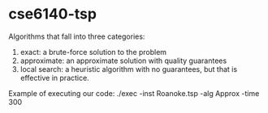 # cse6140-tsp
Algorithms that fall into three categories:
1. exact: a brute-force solution to the problem
2. approximate: an approximate solution with quality guarantees
3. local search: a heuristic algorithm with no guarantees, but that is effective in practice.

Example of executing our code:
./exec -inst Roanoke.tsp -alg Approx -time 300
